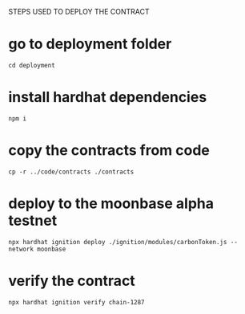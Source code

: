 STEPS USED TO DEPLOY THE CONTRACT

# go to deployment folder
```
cd deployment
```
# install hardhat dependencies
```
npm i
```

# copy the contracts from code
```
cp -r ../code/contracts ./contracts
```

# deploy to the moonbase alpha testnet
```
npx hardhat ignition deploy ./ignition/modules/carbonToken.js --network moonbase
```

# verify the contract
```
npx hardhat ignition verify chain-1287
```
